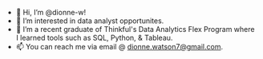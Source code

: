 - 👋 Hi, I’m @dionne-w!
- 👀 I’m interested in data analyst opportunites.
- 🌱 I’m a recent graduate of Thinkful's Data Analytics Flex Program where I learned tools such as SQL, Python, & Tableau.
- 📫 You can reach me via email @ dionne.watson7@gmail.com.

<!---
dionne-w/dionne-w is a ✨ special ✨ repository because its `README.md` (this file) appears on your GitHub profile.
You can click the Preview link to take a look at your changes.
--->

